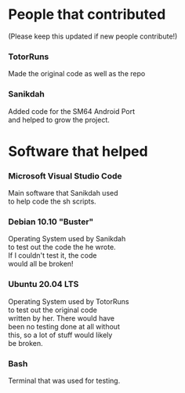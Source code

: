# People that contributed

(Please keep this updated if new people contribute!)

### TotorRuns

Made the original code as well as the repo

### Sanikdah

Added code for the SM64 Android Port  
and helped to grow the project.

# Software that helped

### Microsoft Visual Studio Code

Main software that Sanikdah used  
to help code the sh scripts.

### Debian 10.10 "Buster"

Operating System used by Sanikdah  
to test out the code the he wrote.  
If I couldn't test it, the code  
would all be broken!

### Ubuntu 20.04 LTS

Operating System used by TotorRuns  
to test out the original code  
written by her. There would have  
been no testing done at all without  
this, so a lot of stuff would likely  
be broken.

### Bash

Terminal that was used for testing.
